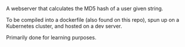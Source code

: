 A webserver that calculates the MD5 hash of a user given string.

To be compiled into a dockerfile (also found on this repo), spun up on a Kubernetes cluster, and hosted on a dev server.

Primarily done for learning purposes.

